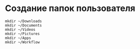 # Создание папок пользователя

```shell
mkdir ~/Downloads
mkdir ~/Documents
mkdir ~/Videos
mkdir ~/Pictures
mkdir ~/Apps
mkdir ~/Workflow
```
